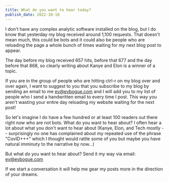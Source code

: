 ```yaml
---
title: What do you want to hear today?
publish_date: 2022-10-18
---
```


I don't have any complex analytic software installed on the blog, but I do know that yesterday my blog received around 1,100 requests. That doesn't mean much, this could be bots and it could also be people who are reloading the page a whole bunch of times waiting for my next blog post to appear.

The day before my blog received 657 hits, before that 677 and the day before that 868, so clearly writing about Kanye and Elon is a winner of a topic.

If you are in the group of people who are hitting ctrl-r on my blog over and over again, I want to suggest to you that you subscribe to my blog by sending an email to me [ev@evbogue.com](mailto:ev@evbogue.com) and I will add you to my list of people who I send a handwritten email to every time I post. This way you aren't wasting your entire day reloading my website waiting for the next post! 

So let's imagine I do have a few hundred or at least 100 readers out there right now who are not bots. What do you want to hear about? I often hear a lot about what you don't want to hear about (Kanye, Elon, and Tech mostly -- surprisingly no one has complained about my repeated use of the phrase "CovID+++" which I thought would rattle some of you but maybe you have natural imminuty to the narrative by now...)

But what _do_ you want to hear about? Send it my way via email: [ev@evbogue.com](mailto:ev@evbogue.com) 

If we start a conversation it will help me gear my posts more in the direction of your dreams.
